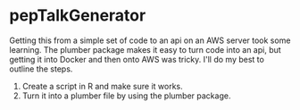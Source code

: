 # pepTalkGenerator

Getting this from a simple set of code to an api on an AWS server took some learning. The plumber package makes it easy to turn code into an api, but getting it into Docker and then onto AWS was tricky. I'll do my best to outline the steps.

1. Create a script in R and make sure it works.
2. Turn it into a plumber file by using the plumber package.
